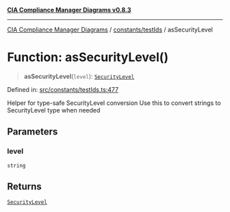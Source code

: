 [**CIA Compliance Manager Diagrams v0.8.3**](../../../README.md)

***

[CIA Compliance Manager Diagrams](../../../modules.md) / [constants/testIds](../README.md) / asSecurityLevel

# Function: asSecurityLevel()

> **asSecurityLevel**(`level`): [`SecurityLevel`](../../../types/cia/type-aliases/SecurityLevel.md)

Defined in: [src/constants/testIds.ts:477](https://github.com/Hack23/cia-compliance-manager/blob/368d5a1330a94df78d48c65d28962bd0f7cab363/src/constants/testIds.ts#L477)

Helper for type-safe SecurityLevel conversion
Use this to convert strings to SecurityLevel type when needed

## Parameters

### level

`string`

## Returns

[`SecurityLevel`](../../../types/cia/type-aliases/SecurityLevel.md)

